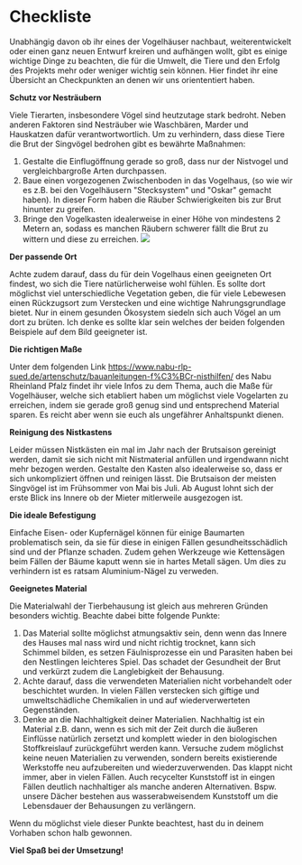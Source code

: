 # Checkliste

Unabhängig davon ob ihr eines der Vogelhäuser nachbaut, weiterentwickelt oder einen ganz neuen Entwurf kreiren und aufhängen wollt, gibt es einige wichtige Dinge zu beachten, die für die Umwelt, die Tiere und den Erfolg des Projekts mehr oder weniger wichtig sein können. 
Hier findet ihr eine Übersicht an Checkpunkten an denen wir uns oriententiert haben. 

__Schutz vor Nesträubern__

Viele Tierarten, insbesondere Vögel sind heutzutage stark bedroht. Neben anderen Faktoren sind Nesträuber wie Waschbären, Marder und Hauskatzen dafür verantwortwortlich. Um zu verhindern, dass diese Tiere die Brut der Singvögel bedrohen gibt es bewährte Maßnahmen:

1. Gestalte die Einflugöffnung gerade so groß, dass nur der Nistvogel und vergleichbargroße Arten durchpassen.
2. Baue einen vorgezogenen Zwischenboden in das Vogelhaus, (so wie wir es z.B. bei den Vogelhäusern "Stecksystem" und "Oskar" gemacht haben).
   In dieser Form haben die Räuber Schwierigkeiten bis zur Brut hinunter zu greifen. 
4. Bringe den Vogelkasten idealerweise in einer Höhe von mindestens 2 Metern an, sodass es manchen Räubern schwerer fällt die Brut zu wittern und 
diese zu erreichen. 
![](Checkliste4.jgp) 

__Der passende Ort__

Achte zudem darauf, dass du für dein Vogelhaus einen geeigneten Ort findest, wo sich die Tiere natürlicherweise wohl fühlen. 
Es sollte dort möglichst viel unterschiedliche Vegetation geben, die für viele Lebewesen einen Rückzugsort zum Verstecken und eine wichtige Nahrungsgrundlage bietet. Nur in einem gesunden Ökosystem siedeln sich auch Vögel an um dort zu brüten. Ich denke es sollte klar sein welches der beiden folgenden Beispiele auf dem Bild geeigneter ist.  

__Die richtigen Maße__

Unter dem folgenden Link https://www.nabu-rlp-sued.de/artenschutz/bauanleitungen-f%C3%BCr-nisthilfen/ 
des Nabu Rheinland Pfalz findet ihr viele Infos zu dem Thema, auch die Maße für Vogelhäuser, welche sich etabliert haben um möglichst viele Vogelarten zu erreichen, indem sie gerade groß genug sind und entsprechend Material sparen. Es reicht aber wenn sie euch als ungefährer Anhaltspunkt dienen. 

__Reinigung des Nistkastens__

Leider müssen Nistkästen ein mal im Jahr nach der Brutsaison gereinigt werden, damit sie sich nicht mit Nistmaterial anfüllen und irgendwann nicht mehr bezogen werden. Gestalte den Kasten also idealerweise so, dass er sich unkompliziert öffnen und reinigen lässt. Die Brutsaison der meisten Singvögel ist im Frühsommer von Mai bis Juli. Ab August lohnt sich der erste Blick ins Innere ob der Mieter mitlerweile ausgezogen ist. 

__Die ideale Befestigung__

Einfache Eisen- oder Kupfernägel können für einige Baumarten problematisch sein, da sie für diese in einigen Fällen gesundheitsschädlich sind und der Pflanze schaden. Zudem gehen Werkzeuge wie Kettensägen beim Fällen der Bäume kaputt wenn sie in hartes Metall sägen. Um dies zu verhindern ist es ratsam Aluminium-Nägel zu verweden.   

__Geeignetes Material__

Die Materialwahl der Tierbehausung ist gleich aus mehreren Gründen besonders wichtig. Beachte dabei bitte folgende Punkte: 

1. Das Material sollte möglichst atmungsaktiv sein, denn wenn das Innere des Hauses mal nass wird und nicht richtig trocknet, kann sich Schimmel bilden, es setzen Fäulnisprozesse ein und Parasiten haben bei den Nestlingen leichteres Spiel. Das schadet der Gesundheit der Brut und verkürzt zudem die Langlebigkeit der Behausung.
2. Achte darauf, dass die verwendeten Materialien nicht vorbehandelt oder beschichtet wurden. In vielen Fällen verstecken sich giftige und umweltschädliche Chemikalien in und auf wiederverwerteten Gegenständen.
3. Denke an die Nachhaltigkeit deiner Materialien. Nachhaltig ist ein Material z.B. dann, wenn es sich mit der Zeit durch die äußeren Einflüsse natürlich zersetzt und komplett wieder in den biologischen Stoffkreislauf zurückgeführt werden kann. Versuche zudem möglichst keine neuen Materialien zu verwenden, sondern bereits existierende Werkstoffe neu aufzubereiten und wiederzuverwenden. Das klappt nicht immer, aber in vielen Fällen. Auch recycelter Kunststoff ist in eingen Fällen deutlich nachhaltiger als manche anderen Alternativen. Bspw. unsere Dächer bestehen aus wasserabweisendem Kunststoff um die Lebensdauer der Behausungen zu verlängern. 

Wenn du möglichst viele dieser Punkte beachtest, hast du in deinem Vorhaben schon halb gewonnen.

__Viel Spaß bei der Umsetzung!__ 



